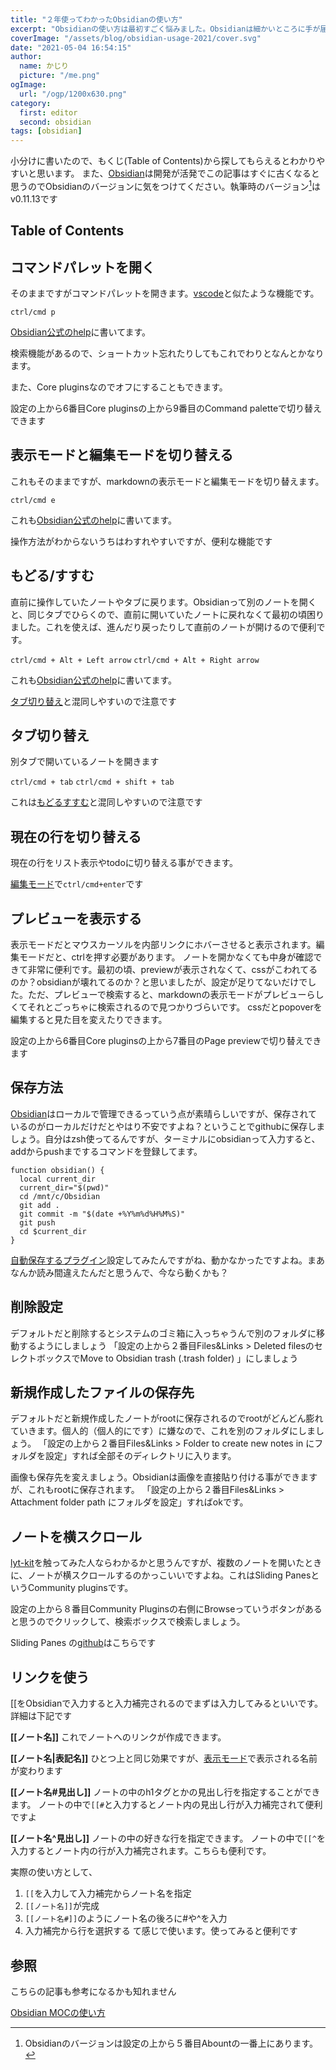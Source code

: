 ```yaml
---
title: "２年使ってわかったObsidianの使い方"
excerpt: "Obsidianの使い方は最初すごく悩みました。Obsidianは細かいところに手が届く感じで使いやすいのですが、どのように使っていけばいいのかわからなかったです。今回は自分のObsidian使い方を経験を踏まえてまとめてみました。"
coverImage: "/assets/blog/obsidian-usage-2021/cover.svg"
date: "2021-05-04 16:54:15"
author:
  name: かじり
  picture: "/me.png"
ogImage:
  url: "/ogp/1200x630.png"
category:
  first: editor
  second: obsidian
tags: [obsidian]
---
```


小分けに書いたので、もくじ(Table of Contents)から探してもらえるとわかりやすいと思います。
また、[Obsidian](https://obsidian.md/)は開発が活発でこの記事はすぐに古くなると思うのでObsidianのバージョンに気をつけてください。執筆時のバージョン[^1]はv0.11.13です

[^1]: Obsidianのバージョンは設定の上から５番目Abountの一番上にあります。

## Table of Contents

## コマンドパレットを開く

そのままですがコマンドパレットを開きます。[vscode](https://code.visualstudio.com/docs/getstarted/userinterface#_command-palette)と似たような機能です。

`ctrl/cmd p`

[Obsidian公式のhelp](https://help.obsidian.md/How+to/Keyboard+shortcuts)に書いてます。

検索機能があるので、ショートカット忘れたりしてもこれでわりとなんとかなります。

また、Core pluginsなのでオフにすることもできます。

設定の上から6番目Core pluginsの上から9番目のCommand paletteで切り替えできます

## 表示モードと編集モードを切り替える

これもそのままですが、markdownの表示モードと編集モードを切り替えます。

`ctrl/cmd e`

これも[Obsidian公式のhelp](https://help.obsidian.md/How+to/Keyboard+shortcuts)に書いてます。

操作方法がわからないうちはわすれやすいですが、便利な機能です

## もどる/すすむ

直前に操作していたノートやタブに戻ります。Obsidianって別のノートを開くと、同じタブでひらくので、直前に開いていたノートに戻れなくて最初の頃困りました。これを使えば、進んだり戻ったりして直前のノートが開けるので便利です。

`ctrl/cmd + Alt + Left arrow`
`ctrl/cmd + Alt + Right arrow`

これも[Obsidian公式のhelp](https://help.obsidian.md/How+to/Keyboard+shortcuts)に書いてます。

[タブ切り替え](/obsidian-usage-2021#%E3%82%BF%E3%83%96%E5%88%87%E3%82%8A%E6%9B%BF%E3%81%88)と混同しやすいので注意です

## タブ切り替え

別タブで開いているノートを開きます

`ctrl/cmd + tab`
`ctrl/cmd + shift + tab`

これは[もどるすすむ](/obsidian-usage-2021#%E3%82%82%E3%81%A9%E3%82%8B%E3%81%99%E3%81%99%E3%82%80)と混同しやすいので注意です

## 現在の行を切り替える

現在の行をリスト表示やtodoに切り替える事ができます。

[編集モード](/obsidian-usage-2021#%E8%A1%A8%E7%A4%BA%E3%83%A2%E3%83%BC%E3%83%89%E3%81%A8%E7%B7%A8%E9%9B%86%E3%83%A2%E3%83%BC%E3%83%89%E3%82%92%E5%88%87%E3%82%8A%E6%9B%BF%E3%81%88%E3%82%8B)で`ctrl/cmd+enter`です

## プレビューを表示する

表示モードだとマウスカーソルを内部リンクにホバーさせると表示されます。編集モードだと、ctrlを押す必要があります。
ノートを開かなくても中身が確認できて非常に便利です。最初の頃、previewが表示されなくて、cssがこわれてるのか？obsidianが壊れてるのか？と思いましたが、設定が足りてないだけでした。ただ、プレビューで検索すると、markdownの表示モードがプレビューらしくてそれとごっちゃに検索されるので見つかりづらいです。
cssだとpopoverを編集すると見た目を変えたりできます。

設定の上から6番目Core pluginsの上から7番目のPage previewで切り替えできます

## 保存方法

[Obsidian](https://obsidian.md/)はローカルで管理できるっていう点が素晴らしいですが、保存されているのがローカルだけだとやはり不安ですよね？ということでgithubに保存しましょう。自分はzsh使ってるんですが、ターミナルにobsidianって入力すると、addからpushまでするコマンドを登録してます。

```
function obsidian() {
  local current_dir
  current_dir="$(pwd)"
  cd /mnt/c/Obsidian
  git add .
  git commit -m "$(date +%Y%m%d%H%M%S)"
  git push
  cd $current_dir
}
```

[自動保存するプラグイン](https://github.com/denolehov/obsidian-git)設定してみたんですがね、動かなかったですよね。まあなんか読み間違えたんだと思うんで、今なら動くかも？

## 削除設定

デフォルトだと削除するとシステムのゴミ箱に入っちゃうんで別のフォルダに移動するようにしましょう
「設定の上から２番目Files&Links > Deleted filesのセレクトボックスでMove to Obsidian trash (.trash folder) 」にしましょう

## 新規作成したファイルの保存先

デフォルトだと新規作成したノートがrootに保存されるのでrootがどんどん膨れていきます。個人的（個人的にです）に嫌なので、これを別のフォルダにしましょう。
「設定の上から２番目Files&Links > Folder to create new notes in  にフォルダを設定」すれば全部そのディレクトリに入ります。

画像も保存先を変えましょう。Obsidianは画像を直接貼り付ける事ができますが、これもrootに保存されます。
「設定の上から２番目Files&Links > Attachment folder path にフォルダを設定」すればokです。

## ノートを横スクロール

[lyt-kit](https://publish.obsidian.md/lyt-kit/)を触ってみた人ならわかるかと思うんですが、複数のノートを開いたときに、ノートが横スクロールするのかっこいいですよね。これはSliding PanesというCommunity pluginsです。

設定の上から８番目Community Pluginsの右側にBrowseっていうボタンがあると思うのでクリックして、検索ボックスで検索しましょう。

Sliding Panes の[github](https://github.com/deathau/sliding-panes-obsidian)はこちらです

## リンクを使う

[[をObsidianで入力すると入力補完されるのでまずは入力してみるといいです。
詳細は下記です

**\[\[ノート名\]\]**
これでノートへのリンクが作成できます。

**\[\[ノート名|表記名\]\]**
ひとつ上と同じ効果ですが、[表示モード](/obsidian-usage-2021#%E8%A1%A8%E7%A4%BA%E3%83%A2%E3%83%BC%E3%83%89%E3%81%A8%E7%B7%A8%E9%9B%86%E3%83%A2%E3%83%BC%E3%83%89%E3%82%92%E5%88%87%E3%82%8A%E6%9B%BF%E3%81%88%E3%82%8B)で表示される名前が変わります

**\[\[ノート名#見出し\]\]**
ノートの中のh1タグとかの見出し行を指定することができます。
ノートの中で`[[#`と入力するとノート内の見出し行が入力補完されて便利ですよ

**\[\[ノート名^見出し\]\]**
ノートの中の好きな行を指定できます。
ノートの中で`[[^`を入力するとノート内の行が入力補完されます。こちらも便利です。

実際の使い方として、
1. `[[`を入力して入力補完からノート名を指定
2. `[[ノート名]]`が完成
3. `[[ノート名#]]`のようにノート名の後ろに#や^を入力
4. 入力補完から行を選択する
て感じで使います。使ってみると便利です

## 参照

こちらの記事も参考になるかも知れません

[Obsidian MOCの使い方](/obsidian-moc-usage-2021)
